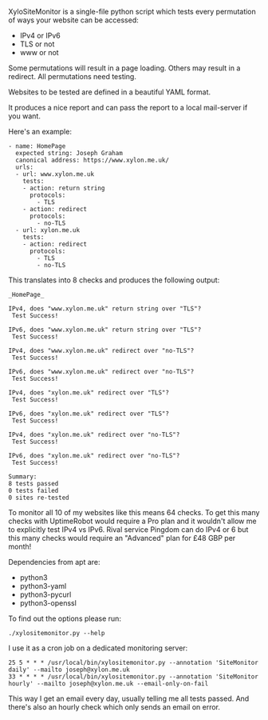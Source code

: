 XyloSiteMonitor is a single-file python script which tests every
permutation of ways your website can be accessed:
- IPv4 or IPv6
- TLS or not
- www or not

Some permutations will result in a page loading. Others may result in
a redirect. All permutations need testing.

Websites to be tested are defined in a beautiful YAML format.

It produces a nice report and can pass the report to a local
mail-server if you want.

Here's an example:

```
- name: HomePage
  expected string: Joseph Graham
  canonical address: https://www.xylon.me.uk/
  urls:
  - url: www.xylon.me.uk
    tests:
    - action: return string
      protocols:
        - TLS
    - action: redirect
      protocols:
        - no-TLS
  - url: xylon.me.uk
    tests:
    - action: redirect
      protocols:
        - TLS
        - no-TLS
```

This translates into 8 checks and produces the following output:
```
_HomePage_

IPv4, does "www.xylon.me.uk" return string over "TLS"?
 Test Success!

IPv6, does "www.xylon.me.uk" return string over "TLS"?
 Test Success!

IPv4, does "www.xylon.me.uk" redirect over "no-TLS"?
 Test Success!

IPv6, does "www.xylon.me.uk" redirect over "no-TLS"?
 Test Success!

IPv4, does "xylon.me.uk" redirect over "TLS"?
 Test Success!

IPv6, does "xylon.me.uk" redirect over "TLS"?
 Test Success!

IPv4, does "xylon.me.uk" redirect over "no-TLS"?
 Test Success!

IPv6, does "xylon.me.uk" redirect over "no-TLS"?
 Test Success!

Summary:
8 tests passed
0 tests failed
0 sites re-tested
```

To monitor all 10 of my websites like this means 64 checks. To get
this many checks with UptimeRobot would require a Pro plan and it
wouldn't allow me to explicitly test IPv4 vs IPv6. Rival service
Pingdom can do IPv4 or 6 but this many checks would require an
"Advanced" plan for £48 GBP per month!

Dependencies from apt are:
- python3
- python3-yaml
- python3-pycurl
- python3-openssl

To find out the options please run:

```
./xylositemonitor.py --help
```

I use it as a cron job on a dedicated monitoring server:
```
25 5 * * * /usr/local/bin/xylositemonitor.py --annotation 'SiteMonitor daily' --mailto joseph@xylon.me.uk
33 * * * * /usr/local/bin/xylositemonitor.py --annotation 'SiteMonitor hourly' --mailto joseph@xylon.me.uk --email-only-on-fail
```

This way I get an email every day, usually telling me all tests
passed. And there's also an hourly check which only sends an email on
error.
